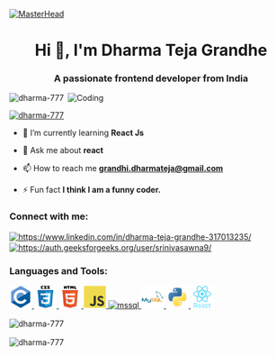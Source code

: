 [![MasterHead](https://blog.hyperiondev.com/wp-content/uploads/2018/10/Blog-Gif.gif)](https://rishavchanda.io)
<h1 align="center">Hi 👋, I'm Dharma Teja Grandhe</h1>
<h3 align="center">A passionate frontend developer from India</h3>
<img  align="right" alt="Coding" width="400" src="https://img.freepik.com/free-vector/web-development-programmer-engineering-coding-website-augmented-reality-interface-screens-developer-project-engineer-programming-software-application-design-cartoon-illustration_107791-3863.jpg">

<p align="left"> <img src="https://komarev.com/ghpvc/?username=dharma-777&label=Profile%20views&color=0e75b6&style=flat" alt="dharma-777" /> </p>

<p align="left"> <a href="https://github.com/ryo-ma/github-profile-trophy"><img src="https://github-profile-trophy.vercel.app/?username=dharma-777" alt="dharma-777" /></a> </p>

- 🌱 I’m currently learning **React Js**

- 💬 Ask me about **react**

- 📫 How to reach me **grandhi.dharmateja@gmail.com**

- ⚡ Fun fact **I think I am a funny coder.**

<h3 align="left">Connect with me:</h3>
<p align="left">
<a href="https://linkedin.com/in/https://www.linkedin.com/in/dharma-teja-grandhe-317013235/" target="blank"><img align="center" src="https://raw.githubusercontent.com/rahuldkjain/github-profile-readme-generator/master/src/images/icons/Social/linked-in-alt.svg" alt="https://www.linkedin.com/in/dharma-teja-grandhe-317013235/" height="30" width="40" /></a>
<a href="https://auth.geeksforgeeks.org/user/https://auth.geeksforgeeks.org/user/srinivasawna9/" target="blank"><img align="center" src="https://raw.githubusercontent.com/rahuldkjain/github-profile-readme-generator/master/src/images/icons/Social/geeks-for-geeks.svg" alt="https://auth.geeksforgeeks.org/user/srinivasawna9/" height="30" width="40" /></a>
</p>

<h3 align="left">Languages and Tools:</h3>
<p align="left"> <a href="https://www.cprogramming.com/" target="_blank" rel="noreferrer"> <img src="https://raw.githubusercontent.com/devicons/devicon/master/icons/c/c-original.svg" alt="c" width="40" height="40"/> </a> <a href="https://www.w3schools.com/css/" target="_blank" rel="noreferrer"> <img src="https://raw.githubusercontent.com/devicons/devicon/master/icons/css3/css3-original-wordmark.svg" alt="css3" width="40" height="40"/> </a> <a href="https://www.w3.org/html/" target="_blank" rel="noreferrer"> <img src="https://raw.githubusercontent.com/devicons/devicon/master/icons/html5/html5-original-wordmark.svg" alt="html5" width="40" height="40"/> </a> <a href="https://developer.mozilla.org/en-US/docs/Web/JavaScript" target="_blank" rel="noreferrer"> <img src="https://raw.githubusercontent.com/devicons/devicon/master/icons/javascript/javascript-original.svg" alt="javascript" width="40" height="40"/> </a> <a href="https://www.microsoft.com/en-us/sql-server" target="_blank" rel="noreferrer"> <img src="https://www.svgrepo.com/show/303229/microsoft-sql-server-logo.svg" alt="mssql" width="40" height="40"/> </a> <a href="https://www.mysql.com/" target="_blank" rel="noreferrer"> <img src="https://raw.githubusercontent.com/devicons/devicon/master/icons/mysql/mysql-original-wordmark.svg" alt="mysql" width="40" height="40"/> </a> <a href="https://www.python.org" target="_blank" rel="noreferrer"> <img src="https://raw.githubusercontent.com/devicons/devicon/master/icons/python/python-original.svg" alt="python" width="40" height="40"/> </a> <a href="https://reactjs.org/" target="_blank" rel="noreferrer"> <img src="https://raw.githubusercontent.com/devicons/devicon/master/icons/react/react-original-wordmark.svg" alt="react" width="40" height="40"/> </a> </p>

<p><img align="center" src="https://github-readme-stats.vercel.app/api/top-langs?username=dharma-777&show_icons=true&locale=en&layout=compact" alt="dharma-777" /></p>

<p><img align="center" src="https://github-readme-streak-stats.herokuapp.com/?user=dharma-777&" alt="dharma-777" /></p>
